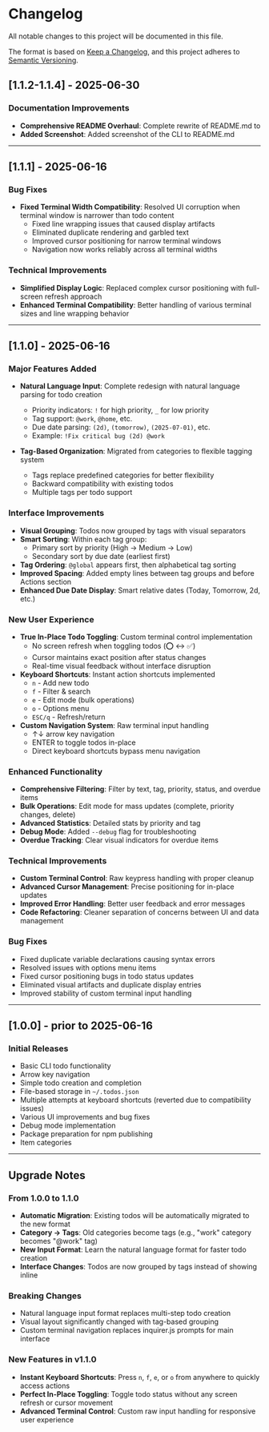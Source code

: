 # Changelog

All notable changes to this project will be documented in this file.

The format is based on [Keep a Changelog](https://keepachangelog.com/en/1.0.0/),
and this project adheres to [Semantic Versioning](https://semver.org/spec/v2.0.0.html).

## [1.1.2-1.1.4] - 2025-06-30

### Documentation Improvements
- **Comprehensive README Overhaul**: Complete rewrite of README.md to
- **Added Screenshot**: Added screenshot of the CLI to README.md

---

## [1.1.1] - 2025-06-16

### Bug Fixes
- **Fixed Terminal Width Compatibility**: Resolved UI corruption when terminal window is narrower than todo content
  - Fixed line wrapping issues that caused display artifacts
  - Eliminated duplicate rendering and garbled text
  - Improved cursor positioning for narrow terminal windows
  - Navigation now works reliably across all terminal widths

### Technical Improvements
- **Simplified Display Logic**: Replaced complex cursor positioning with full-screen refresh approach
- **Enhanced Terminal Compatibility**: Better handling of various terminal sizes and line wrapping behavior

---

## [1.1.0] - 2025-06-16

### Major Features Added
- **Natural Language Input**: Complete redesign with natural language parsing for todo creation
  - Priority indicators: `!` for high priority, `_` for low priority
  - Tag support: `@work`, `@home`, etc.
  - Due date parsing: `(2d)`, `(tomorrow)`, `(2025-07-01)`, etc.
  - Example: `!Fix critical bug (2d) @work`

- **Tag-Based Organization**: Migrated from categories to flexible tagging system
  - Tags replace predefined categories for better flexibility
  - Backward compatibility with existing todos
  - Multiple tags per todo support

### Interface Improvements
- **Visual Grouping**: Todos now grouped by tags with visual separators
- **Smart Sorting**: Within each tag group:
  - Primary sort by priority (High → Medium → Low)
  - Secondary sort by due date (earliest first)
- **Tag Ordering**: `@global` appears first, then alphabetical tag sorting
- **Improved Spacing**: Added empty lines between tag groups and before Actions section
- **Enhanced Due Date Display**: Smart relative dates (Today, Tomorrow, 2d, etc.)

### New User Experience
- **True In-Place Todo Toggling**: Custom terminal control implementation
  - No screen refresh when toggling todos (⭕ ↔ ✅)
  - Cursor maintains exact position after status changes
  - Real-time visual feedback without interface disruption
- **Keyboard Shortcuts**: Instant action shortcuts implemented
  - `n` - Add new todo
  - `f` - Filter & search
  - `e` - Edit mode (bulk operations)
  - `o` - Options menu
  - `ESC/q` - Refresh/return
- **Custom Navigation System**: Raw terminal input handling
  - ↑↓ arrow key navigation
  - ENTER to toggle todos in-place
  - Direct keyboard shortcuts bypass menu navigation

### Enhanced Functionality
- **Comprehensive Filtering**: Filter by text, tag, priority, status, and overdue items
- **Bulk Operations**: Edit mode for mass updates (complete, priority changes, delete)
- **Advanced Statistics**: Detailed stats by priority and tag
- **Debug Mode**: Added `--debug` flag for troubleshooting
- **Overdue Tracking**: Clear visual indicators for overdue items

### Technical Improvements
- **Custom Terminal Control**: Raw keypress handling with proper cleanup
- **Advanced Cursor Management**: Precise positioning for in-place updates
- **Improved Error Handling**: Better user feedback and error messages
- **Code Refactoring**: Cleaner separation of concerns between UI and data management

### Bug Fixes
- Fixed duplicate variable declarations causing syntax errors
- Resolved issues with options menu items
- Fixed cursor positioning bugs in todo status updates
- Eliminated visual artifacts and duplicate display entries
- Improved stability of custom terminal input handling

---

## [1.0.0] - prior to 2025-06-16

### Initial Releases
- Basic CLI todo functionality
- Arrow key navigation
- Simple todo creation and completion
- File-based storage in `~/.todos.json`
- Multiple attempts at keyboard shortcuts (reverted due to compatibility issues)
- Various UI improvements and bug fixes
- Debug mode implementation
- Package preparation for npm publishing
- Item categories

---

## Upgrade Notes

### From 1.0.0 to 1.1.0
- **Automatic Migration**: Existing todos will be automatically migrated to the new format
- **Category → Tags**: Old categories become tags (e.g., "work" category becomes "@work" tag)
- **New Input Format**: Learn the natural language format for faster todo creation
- **Interface Changes**: Todos are now grouped by tags instead of showing inline

### Breaking Changes
- Natural language input format replaces multi-step todo creation
- Visual layout significantly changed with tag-based grouping
- Custom terminal navigation replaces inquirer.js prompts for main interface

### New Features in v1.1.0
- **Instant Keyboard Shortcuts**: Press `n`, `f`, `e`, or `o` from anywhere to quickly access actions
- **Perfect In-Place Toggling**: Toggle todo status without any screen refresh or cursor movement
- **Advanced Terminal Control**: Custom raw input handling for responsive user experience
